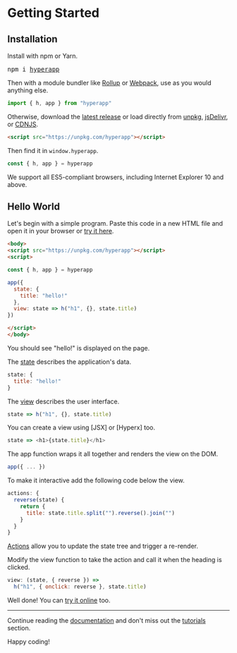 # Getting Started

## Installation

Install with npm or Yarn.

<pre>
npm i <a href="https://www.npmjs.com/package/hyperapp">hyperapp</a>
</pre>

Then with a module bundler like [Rollup](https://github.com/rollup/rollup) or [Webpack](https://github.com/webpack/webpack), use as you would anything else.

```js
import { h, app } from "hyperapp"
```

Otherwise, download the [latest release](https://github.com/hyperapp/hyperapp/releases/latest) or load directly from [unpkg](https://unpkg.com/hyperapp), [jsDelivr](https://cdn.jsdelivr.net/npm/hyperapp@latest/dist/hyperapp.js), or [CDNJS](https://cdnjs.com/libraries/hyperapp).

```html
<script src="https://unpkg.com/hyperapp"></script>
```

Then find it in `window.hyperapp`.

```js
const { h, app } = hyperapp
```

We support all ES5-compliant browsers, including Internet Explorer 10 and above.

## Hello World

Let's begin with a simple program. Paste this code in a new HTML file and open it in your browser or [try it here](https://codepen.io/hyperapp/pen/PmjRov?editors=1010).

```html
<body>
<script src="https://unpkg.com/hyperapp"></script>
<script>

const { h, app } = hyperapp

app({
  state: {
    title: "hello!"
  },
  view: state => h("h1", {}, state.title)
})

</script>
</body>
```

You should see "hello!" is displayed on the page.

The [state](/docs/state.md) describes the application's data.

```js
state: {
  title: "hello!"
}
```

The [view](/docs/view.md) describes the user interface.

```js
state => h("h1", {}, state.title)
```

You can create a view using [JSX] or [Hyperx] too.

```js
state => <h1>{state.title}</h1>
```

The app function wraps it all together and renders the view on the DOM.

```js
app({ ... })
```

To make it interactive add the following code below the view.

```js
actions: {
  reverse(state) {
    return {
      title: state.title.split("").reverse().join("")
    }
  }
}
```

[Actions](/docs/actions.md) allow you to update the state tree and trigger a re-render.

Modify the view function to take the action and call it when the heading is clicked.

```jsx
view: (state, { reverse }) =>
  h("h1", { onclick: reverse }, state.title)
```

Well done! You can [try it online](https://codepen.io/hyperapp/pen/JyLNap) too.

---

Continue reading the [documentation](/docs/README.md) and don't miss out the [tutorials](/docs/tutorials.md) section.

Happy coding!
